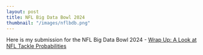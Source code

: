 ```yaml
---
layout: post
title: NFL Big Data Bowl 2024
thumbnail: "/images/nflbdb.png"
---
```


Here is my submission for the NFL Big Data Bowl 2024 - [Wrap Up: A Look at NFL Tackle Probabilities](https://www.kaggle.com/code/pranavrajaram/wrap-up-a-look-at-nfl-tackle-probabilities)
<br>
